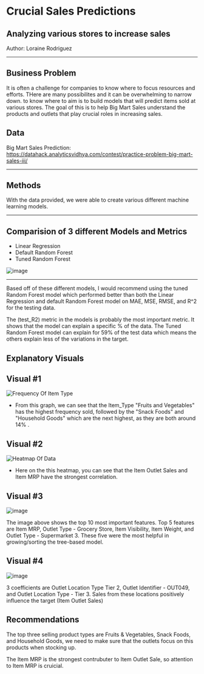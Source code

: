 # Crucial Sales Predictions

## Analyzing various stores to increase sales

Author: Loraine Rodriguez

___
## **Business Problem**

It is often  a challenge for companies to know where to focus resources and efforts. THere are many possibilites and it can be overwhelming to narrow down.       to know where to aim is to build models that will predict items sold at various stores. The goal of this is to help Big Mart Sales understand the products and outlets that play crucial roles in increasing sales.

## **Data**

Big Mart Sales Prediction: 
https://datahack.analyticsvidhya.com/contest/practice-problem-big-mart-sales-iii/
___

## **Methods**
With the data provided, we were able to create various different machine learning models. 
___

## **Comparision of 3 different Models and Metrics**
- Linear Regression
- Default Random Forest
- Tuned Random Forest

![image](https://github.com/lrnrdr/Prediction-of-Product-Sales/assets/138408700/e98dc26b-8a62-49bd-b4c5-056a4fded23c)

___



Based off of these different models, I would recommend using the tuned Random Forest model which performed better than both the Linear Regression and default Random Forest model on MAE, MSE, RMSE, and R^2 for the testing data.


The (test_R2) metric in the models is probably the most important metric. It shows that the model can explain a specific % of the data.
The Tuned Random Forest model can explain for 59% of the test data which means the others explain less of the variations in the target.

## Explanatory Visuals

## Visual #1
![Frequency Of Item Type](https://github.com/lrnrdr/Prediction-of-Product-Sales/assets/138408700/98c91427-e395-4a8b-922e-831d2b8edcea)

- From this graph, we can see that the Item_Type "Fruits and Vegetables" has the highest frequency sold, followed by the "Snack Foods" and "Household Goods" which are the next highest, as they are both around 14% . 

  
## Visual #2

![Heatmap Of Data](https://github.com/lrnrdr/Prediction-of-Product-Sales/assets/138408700/2c7c1948-1817-4792-8052-984c7d9662cd)


- Here on the this heatmap, you can see that the Item Outlet Sales and Item MRP have the strongest correlation. 

## Visual #3
![image](https://github.com/lrnrdr/Prediction-of-Product-Sales/assets/138408700/2cb597ef-79c1-4bd2-8473-8f6c9ea8e50f)

The image above shows the top 10 most important features. Top 5 features are Item MRP, Outlet Type - Grocery Store, Item Visibility, Item Weight, and Outlet Type - Supermarket 3. These five were the most helpful in growing/sorting the tree-based model.

## Visual #4

![image](https://github.com/lrnrdr/Prediction-of-Product-Sales/assets/138408700/4ceb0f0d-606a-4d62-ba1e-b151fa6c2e78)

3 coefficients are Outlet Location Type Tier 2, Outlet Identifier - OUT049, and Outlet Location Type - Tier 3. Sales from these locations positively influence the target (Item Outlet Sales)

## **Recommendations**

The top three selling product types are Fruits & Vegetables, Snack Foods, and Household Goods, we need to make sure that the  outlets focus on this products when stocking up. 

The Item MRP is the strongest contrubuter to Item Outlet Sale, so attention to Item MRP is cruicial. 
